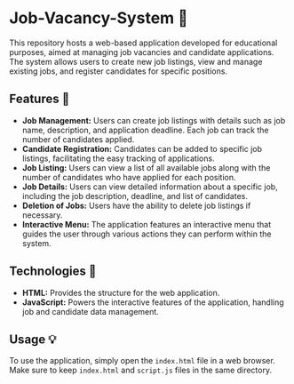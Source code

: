 # Job-Vacancy-System 🚀
This repository hosts a web-based application developed for educational purposes, aimed at managing job vacancies and candidate applications. The system allows users to create new job listings, view and manage existing jobs, and register candidates for specific positions.

## Features 🌟
- **Job Management:** Users can create job listings with details such as job name, description, and application deadline. Each job can track the number of candidates applied.
- **Candidate Registration:** Candidates can be added to specific job listings, facilitating the easy tracking of applications.
- **Job Listing:** Users can view a list of all available jobs along with the number of candidates who have applied for each position.
- **Job Details:** Users can view detailed information about a specific job, including the job description, deadline, and list of candidates.
- **Deletion of Jobs:** Users have the ability to delete job listings if necessary.
- **Interactive Menu:** The application features an interactive menu that guides the user through various actions they can perform within the system.

## Technologies 🔧
- **HTML:** Provides the structure for the web application.
- **JavaScript:** Powers the interactive features of the application, handling job and candidate data management.

## Usage 💡
To use the application, simply open the `index.html` file in a web browser. Make sure to keep `index.html` and `script.js` files in the same directory.
